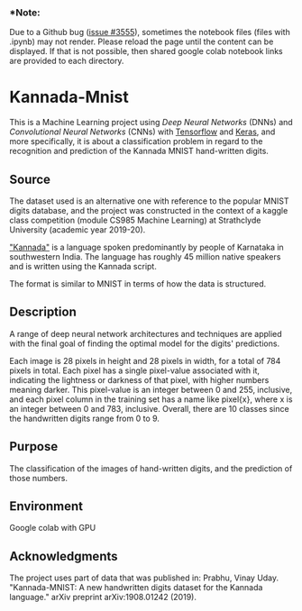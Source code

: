 ### *Note:
Due to a Github bug ([issue #3555](https://github.com/jupyter/notebook/issues/3555)), sometimes the notebook files (files with .ipynb) may not render. Please reload the page until the content can be displayed. If that is not possible, then shared google colab notebook links are provided to each directory.

# Kannada-Mnist
This is a Machine Learning project using *Deep Neural Networks* (DNNs) and *Convolutional Neural Networks* (CNNs) with [Tensorflow](https://www.tensorflow.org/) and [Keras](https://keras.io/), and more specifically, it is about a classification problem in regard to the recognition and prediction of the Kannada MNIST hand-written digits. 
## Source
The dataset used is an alternative one with reference to the popular MNIST digits database, and the project was constructed in the context of a kaggle class competition (module CS985 Machine Learning) at Strathclyde University (academic year 2019-20).

["Kannada"](https://en.wikipedia.org/wiki/Kannada) is a language spoken predominantly by people of Karnataka in southwestern India. The language has roughly 45 million native speakers and is written using the Kannada script.

The format is similar to MNIST in terms of how the data is structured.
## Description
A range of deep neural network architectures and techniques are applied with the final goal of finding the optimal model for the digits' predictions.

Each image is 28 pixels in height and 28 pixels in width, for a total of 784 pixels in total. Each pixel has a single pixel-value associated with it, indicating the lightness or darkness of that pixel, with higher numbers meaning darker. This pixel-value is an integer between 0 and 255, inclusive, and each pixel column in the training set has a name like pixel{x}, where x is an integer between 0 and 783, inclusive. Overall, there are 10 classes since the handwritten digits range from 0 to 9.
## Purpose
The classification of the images of hand-written digits, and the prediction of those numbers.
## Environment
Google colab with GPU
## Acknowledgments
The project uses part of data that was published in: Prabhu, Vinay Uday. "Kannada-MNIST: A new handwritten digits dataset for the Kannada language." arXiv preprint arXiv:1908.01242 (2019).
